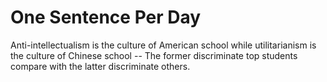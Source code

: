 # One Sentence Per Day

Anti-intellectualism is the culture of American school while utilitarianism is the culture of Chinese school -- The former discriminate top students compare with the latter discriminate others.
